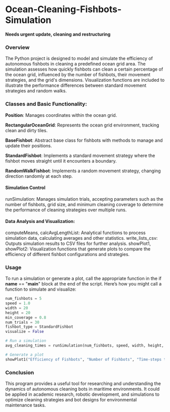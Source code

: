 # Ocean-Cleaning-Fishbots-Simulation

**Needs urgent update, cleaning and restructuring**

### Overview
The Python project is designed to model and simulate the efficiency of autonomous fishbots in cleaning a predefined ocean grid area. The simulation assesses how quickly fishbots can clean a certain percentage of the ocean grid, influenced by the number of fishbots, their movement strategies, and the grid's dimensions. Visualization functions are included to illustrate the performance differences between standard movement strategies and random walks.

### Classes and Basic Functionality:

**Position**: Manages coordinates within the ocean grid.

**RectangularOceanGrid**: Represents the ocean grid environment, tracking clean and dirty tiles.

**BaseFishbot**: Abstract base class for fishbots with methods to manage and update their positions.

**StandardFishbot**: Implements a standard movement strategy where the fishbot moves straight until it encounters a boundary.

**RandomWalkFishbot**: Implements a random movement strategy, changing direction randomly at each step.

#### Simulation Control

runSimulation: Manages simulation trials, accepting parameters such as the number of fishbots, grid size, and minimum cleaning coverage to determine the performance of cleaning strategies over multiple runs.

#### Data Analysis and Visualization:

computeMeans, calcAvgLengthList: Analytical functions to process simulation data, calculating averages and other statistics.
write_lists_csv: Outputs simulation results to CSV files for further analysis.
showPlot1, showPlot2: Visualization functions that generate plots to compare the efficiency of different fishbot configurations and strategies.

### Usage
To run a simulation or generate a plot, call the appropriate function in the if __name__ == "__main__" block at the end of the script. Here’s how you might call a function to simulate and visualize:

```python
num_fishbots = 5
speed = 1.0
width = 20
height = 20
min_coverage = 0.8
num_trials = 30
fishbot_type = StandardFishbot
visualize = False

# Run a simulation
avg_cleaning_times = runSimulation(num_fishbots, speed, width, height, min_coverage, num_trials, fishbot_type, visualize)

# Generate a plot
showPlot1("Efficiency of Fishbots", "Number of Fishbots", "Time-steps to Clean 80% of Grid")
```

### Conclusion
This program provides a useful tool for researching and understanding the dynamics of autonomous cleaning bots in maritime environments. It could be applied in academic research, robotic development, and simulations to optimize cleaning strategies and bot designs for environmental maintenance tasks.
